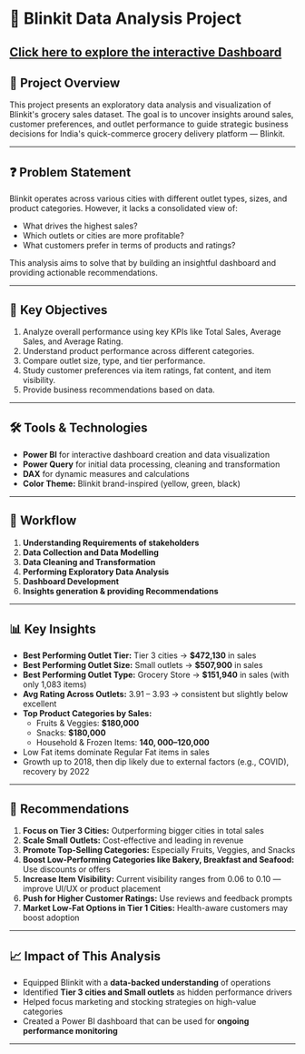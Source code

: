 # 🛒 Blinkit Data Analysis Project

## [Click here to explore the interactive Dashboard](https://app.powerbi.com/view?r=eyJrIjoiZDJjN2NkMmItNjMxOS00NjE1LTgxNGUtODM3M2VlNWMyMmE1IiwidCI6ImM2ZTU0OWIzLTVmNDUtNDAzMi1hYWU5LWQ0MjQ0ZGM1YjJjNCJ9)

## 📌 Project Overview

This project presents an exploratory data analysis and visualization of Blinkit's grocery sales dataset. The goal is to uncover insights around sales, customer preferences, and outlet performance to guide strategic business decisions for India's quick-commerce grocery delivery platform — Blinkit.

---

## ❓ Problem Statement

Blinkit operates across various cities with different outlet types, sizes, and product categories. However, it lacks a consolidated view of:
- What drives the highest sales?
- Which outlets or cities are more profitable?
- What customers prefer in terms of products and ratings?

This analysis aims to solve that by building an insightful dashboard and providing actionable recommendations.

---

## 🎯 Key Objectives

1. Analyze overall performance using key KPIs like Total Sales, Average Sales, and Average Rating.
2. Understand product performance across different categories.
3. Compare outlet size, type, and tier performance.
4. Study customer preferences via item ratings, fat content, and item visibility.
5. Provide business recommendations based on data.

---

## 🛠️ Tools & Technologies

- **Power BI** for interactive dashboard creation and data visualization  
- **Power Query** for initial data processing, cleaning and transformation  
- **DAX** for dynamic measures and calculations  
- **Color Theme:** Blinkit brand-inspired (yellow, green, black)

---

## 🔄 Workflow

1. **Understanding Requirements of stakeholders**  
2. **Data Collection and Data Modelling**
3. **Data Cleaning and Transformation**
4. **Performing Exploratory Data Analysis** 
5. **Dashboard Development**
6. **Insights generation & providing Recommendations**

---

## 📊 Key Insights

- **Best Performing Outlet Tier:** Tier 3 cities → **$472,130** in sales  
- **Best Performing Outlet Size:** Small outlets → **$507,900** in sales  
- **Best Performing Outlet Type:** Grocery Store → **$151,940** in sales (with only 1,083 items)  
- **Avg Rating Across Outlets:** 3.91 – 3.93 → consistent but slightly below excellent
- **Top Product Categories by Sales:**
  - Fruits & Veggies: **$180,000**
  - Snacks: **$180,000**
  - Household & Frozen Items: **$140,000–$120,000**
- Low Fat items dominate Regular Fat items in sales  
- Growth up to 2018, then dip likely due to external factors (e.g., COVID), recovery by 2022

---

## 🧠 Recommendations

1. **Focus on Tier 3 Cities:** Outperforming bigger cities in total sales  
2. **Scale Small Outlets:** Cost-effective and leading in revenue  
3. **Promote Top-Selling Categories:** Especially Fruits, Veggies, and Snacks  
4. **Boost Low-Performing Categories like Bakery, Breakfast and Seafood:** Use discounts or offers 
5. **Increase Item Visibility:** Current visibility ranges from 0.06 to 0.10 — improve UI/UX or product placement  
6. **Push for Higher Customer Ratings:** Use reviews and feedback prompts 
7. **Market Low-Fat Options in Tier 1 Cities:** Health-aware customers may boost adoption

---

## 📈 Impact of This Analysis

- Equipped Blinkit with a **data-backed understanding** of operations  
- Identified **Tier 3 cities and Small outlets** as hidden performance drivers  
- Helped focus marketing and stocking strategies on high-value categories  
- Created a Power BI dashboard that can be used for **ongoing performance monitoring**

---
